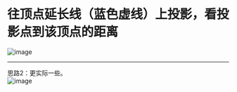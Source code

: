 # 往顶点延长线（蓝色虚线）上投影，看投影点到该顶点的距离
![image](https://github.com/user-attachments/assets/61e7def7-5e9e-4c6c-88b6-9256a1fa8c5f)
****
思路2：更实际一些。  
![image](https://github.com/user-attachments/assets/f1803ce8-e00c-4537-b3c3-9768663ed98e)
